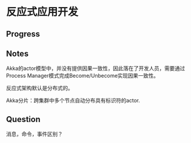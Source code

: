 # 反应式应用开发

## Progress


## Notes

Akka的actor模型中，并没有提供因果一致性，因此落在了开发人员，需要通过Process Manager模式完成Become/Unbecome实现因果一致性。

反应式架构默认是分布式的。

Akka分片：跨集群中多个节点自动分布具有标识符的actor.



## Question

消息，命令，事件区别？